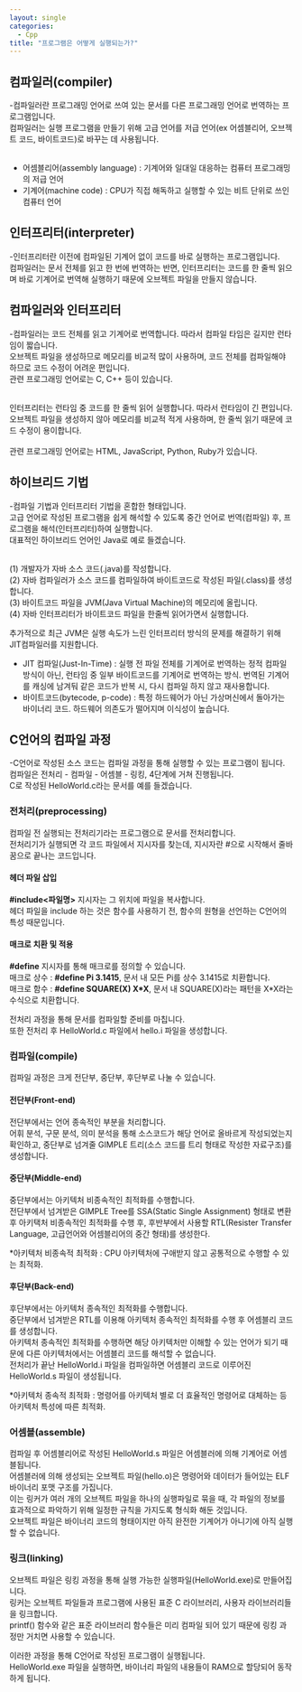 ```yaml
---
layout: single
categories:
  - Cpp
title: "프로그램은 어떻게 실행되는가?"
---
```


<h2>컴파일러(compiler)</h2>
-컴파일러란 프로그래밍 언어로 쓰여 있는 문서를 다른 프로그래밍 언어로 번역하는 프로그램입니다.<br>
컴파일러는 실행 프로그램을 만들기 위해 고급 언어를 저급 언어(ex 어셈블리어, 오브젝트 코드, 바이트코드)로 바꾸는 데 사용됩니다.<br><br>

* 어셈블리어(assembly language) : 기계어와 일대일 대응하는 컴퓨터 프로그래밍의 저급 언어<br>
* 기계어(machine code) : CPU가 직접 해독하고 실행할 수 있는 비트 단위로 쓰인 컴퓨터 언어


<h2>인터프리터(interpreter)</h2>
-인터프리터란 이전에 컴파일된 기계어 없이 코드를 바로 실행하는 프로그램입니다.<br>
컴파일러는 문서 전체를 읽고 한 번에 번역하는 반면, 인터프리터는 코드를 한 줄씩 읽으며 바로 기계어로 번역해 실행하기 때문에 오브젝트 파일을 만들지 않습니다.<br>

<h2>컴파일러와 인터프리터</h2>
-컴파일러는 코드 전체를 읽고 기계어로 번역합니다. 따라서 컴파일 타임은 길지만 런타임이 짧습니다.<br>
오브젝트 파일을 생성하므로 메모리를 비교적 많이 사용하며, 코드 전체를 컴파일해야 하므로 코드 수정이 어려운 편입니다.<br>
관련 프로그래밍 언어로는 C, C++ 등이 있습니다.<br><br>

인터프리터는 런타임 중 코드를 한 줄씩 읽어 실행합니다. 따라서 런타임이 긴 편입니다.<br>
오브젝트 파일을 생성하지 않아 메모리를 비교적 적게 사용하며, 한 줄씩 읽기 때문에 코드 수정이 용이합니다.<br><br>
관련 프로그래밍 언어로는 HTML, JavaScript, Python, Ruby가 있습니다.


<h2>하이브리드 기법</h2>
-컴파일 기법과 인터프리터 기법을 혼합한 형태입니다.<br>
고급 언어로 작성된 프로그램을 쉽게 해석할 수 있도록 중간 언어로 번역(컴파일) 후,  프로그램을 해석(인터프리터)하여 실행합니다.<br>
대표적인 하이브리드 언어인 Java로 예로 들겠습니다.<br><br>

(1) 개발자가 자바 소스 코드(.java)를 작성합니다.<br>
(2) 자바 컴파일러가 소스 코드를 컴파일하여 바이트코드로 작성된 파일(.class)를 생성합니다.<br>
(3) 바이트코드 파일을  JVM(Java Virtual Machine)의 메모리에 올립니다.<br>
(4) 자바 인터프리터가 바이트코드 파일을 한줄씩 읽어가면서 실행합니다.<br>

추가적으로 최근 JVM은 실행 속도가 느린 인터프리터 방식의 문제를 해결하기 위해 JIT컴파일러를 지원합니다.<br>

* JIT 컴파일(Just-In-Time) : 실행 전 파일 전체를 기계어로 번역하는 정적 컴파일 방식이 아닌, 런타임 중 일부 바이트코드를 기계어로 번역하는 방식. 번역된 기계어를 캐싱에 남겨둬 같은 코드가 반복 시, 다시 컴파일 하지 않고 재사용합니다.
* 바이트코드(bytecode, p-code) : 특정 하드웨어가 아닌 가상머신에서 돌아가는 바이너리 코드. 하드웨어 의존도가 떨어지며 이식성이 높습니다.<br>


<h2>C언어의 컴파일 과정</h2>
-C언어로 작성된 소스 코드는 컴파일 과정을 통해 실행할 수 있는 프로그램이 됩니다.<br>
컴파일은 전처리 - 컴파일 - 어셈블 - 링킹, 4단계에 거쳐 진행됩니다.<br>
C로 작성된 HelloWorld.c라는 문서를 예를 들겠습니다.


<h3>전처리(preprocessing)</h3>
컴파일 전 실행되는 전처리기라는 프로그램으로 문서를 전처리합니다.<br>
전처리기가 실행되면 각 코드 파일에서 지시자를 찾는데, 지시자란 #으로 시작해서 줄바꿈으로 끝나는 코드입니다.<br>

<h4>헤더 파일 삽입</h4>
<b>#include<파일명></b> 지시자는 그 위치에 파일을 복사합니다.<br>
헤더 파일을 include 하는 것은 함수를 사용하기 전, 함수의 원형을 선언하는 C언어의 특성 때문입니다.
 
<h4>매크로 치환 및 적용</h4>
<b>#define</b> 지시자를 통해 매크로를 정의할 수 있습니다.<br>
매크로 상수 : <b>#define Pi 3.1415</b>, 문서 내 모든 Pi를 상수 3.1415로 치환합니다.<br>
매크로 함수 : <b>#define SQUARE(X) X*X</b>, 문서 내 SQUARE(X)라는 패턴을 X*X라는 수식으로 치환합니다.<br>
 
전처리 과정을 통해 문서를 컴파일할 준비를 마칩니다.<br>
또한 전처리 후 HelloWorld.c 파일에서 hello.i 파일을 생성합니다.

 
<h3>컴파일(compile)</h3>
컴파일 과정은 크게 전단부, 중단부, 후단부로 나눌 수 있습니다.

<h4>전단부(Front-end)</h4>
전단부에서는 언어 종속적인 부분을 처리합니다.<br>
어휘 분석, 구문 분석, 의미 분석을 통해 소스코드가 해당 언어로 올바르게 작성되었는지 확인하고, 중단부로 넘겨줄 GIMPLE 트리(소스 코드를 트리 형태로 작성한 자료구조)를 생성합니다.
 
<h4>중단부(Middle-end)</h4>
중단부에서는 아키텍처 비종속적인 최적화를 수행합니다.<br>
전단부에서 넘겨받은 GIMPLE Tree를 SSA(Static Single Assignment) 형태로 변환 후 아키택처 비종속적인 최적화를 수행 후, 후반부에서 사용할 RTL(Resister Transfer Language, 고급언어와 어셈블리어의 중간 형태)를 생성한다.

*아키텍처 비종속적 최적화 : CPU 아키텍처에 구애받지 않고 공통적으로 수행할 수 있는 최적화.

<h4>후단부(Back-end)</h4>
후단부에서는 아키텍처 종속적인 최적화를 수행합니다.<br>
중단부에서 넘겨받은 RTL를 이용해 아키텍처 종속적인 최적화를 수행 후 어셈블리 코드를 생성합니다.<br>
아키텍처 종속적인 최적화를 수행하면 해당 아키텍처만 이해할 수 있는 언어가 되기 때문에 다른 아키텍처에서는 어셈블리 코드를 해석할 수 없습니다.<br>
전처리가 끝난 HelloWorld.i 파일을 컴파일하면 어셈블리 코드로 이루어진 HelloWorld.s 파일이 생성됩니다.
 
*아키텍처 종속적 최적화 : 명령어를 아키텍처 별로 더 효율적인 명령어로 대체하는 등 아키텍처 특성에 따른 최적화.
 
 
<h3>어셈블(assemble)</h3>
컴파일 후 어셈블리어로 작성된 HelloWorld.s 파일은 어셈블러에 의해 기계어로 어셈블됩니다.<br>
어셈블러에 의해 생성되는 오브젝트 파일(hello.o)은 명령어와 데이터가 들어있는 ELF 바이너리 포맷 구조를 가집니다.<br>
이는 링커가 여러 개의 오브젝트 파일을 하나의 실행파일로 묶을 때, 각 파일의 정보를 효과적으로 파악하기 위해 일정한 규칙을 가지도록 형식화 해둔 것입니다.<br>
오브젝트 파일은 바이너리 코드의 형태이지만 아직 완전한 기계어가 아니기에 아직 실행할 수 없습니다.

<h3>링크(linking)</h3>
오브젝트 파일은 링킹 과정을 통해 실행 가능한 실행파일(HelloWorld.exe)로 만들어집니다.<br>
링커는 오브젝트 파일들과 프로그램에 사용된 표준 C 라이브러리, 사용자 라이브러리들을 링크합니다.<br>
printf() 함수와 같은 표준 라이브러리 함수들은 미리 컴파일 되어 있기 때문에 링킹 과정만 거치면 사용할 수 있습니다.<br>

이러한 과정을 통해 C언어로 작성된 프로그램이 실행됩니다.<br>
 HelloWorld.exe 파일을 실행하면, 바이너리 파일의 내용들이 RAM으로 할당되어 동작하게 됩니다.
